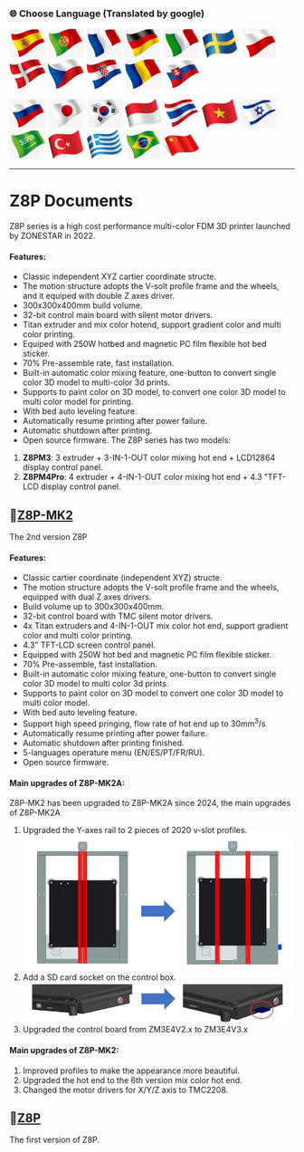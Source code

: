 ### :globe_with_meridians: Choose Language (Translated by google)
[![](./lanpic/ES.png)](https://github-com.translate.goog/ZONESTAR3D/Z8?_x_tr_sl=en&_x_tr_tl=es)
[![](./lanpic/PT.png)](https://github-com.translate.goog/ZONESTAR3D/Z8?_x_tr_sl=en&_x_tr_tl=pt)
[![](./lanpic/FR.png)](https://github-com.translate.goog/ZONESTAR3D/Z8?_x_tr_sl=en&_x_tr_tl=fr)
[![](./lanpic/DE.png)](https://github-com.translate.goog/ZONESTAR3D/Z8?_x_tr_sl=en&_x_tr_tl=de)
[![](./lanpic/IT.png)](https://github-com.translate.goog/ZONESTAR3D/Z8?_x_tr_sl=en&_x_tr_tl=it)
[![](./lanpic/SW.png)](https://github-com.translate.goog/ZONESTAR3D/Z8?_x_tr_sl=en&_x_tr_tl=sv)
[![](./lanpic/PL.png)](https://github-com.translate.goog/ZONESTAR3D/Z8?_x_tr_sl=en&_x_tr_tl=pl)
[![](./lanpic/DK.png)](https://github-com.translate.goog/ZONESTAR3D/Z8?_x_tr_sl=en&_x_tr_tl=da)
[![](./lanpic/CZ.png)](https://github-com.translate.goog/ZONESTAR3D/Z8?_x_tr_sl=en&_x_tr_tl=cs)
[![](./lanpic/HR.png)](https://github-com.translate.goog/ZONESTAR3D/Z8?_x_tr_sl=en&_x_tr_tl=hr)
[![](./lanpic/RO.png)](https://github-com.translate.goog/ZONESTAR3D/Z8?_x_tr_sl=en&_x_tr_tl=ro)
[![](./lanpic/SK.png)](https://github-com.translate.goog/ZONESTAR3D/Z8?_x_tr_sl=en&_x_tr_tl=sk)

[![](./lanpic/RU.png)](https://github-com.translate.goog/ZONESTAR3D/Z8?_x_tr_sl=en&_x_tr_tl=ru)
[![](./lanpic/JP.png)](https://github-com.translate.goog/ZONESTAR3D/Z8?_x_tr_sl=en&_x_tr_tl=ja)
[![](./lanpic/KR.png)](https://github-com.translate.goog/ZONESTAR3D/Z8?_x_tr_sl=en&_x_tr_tl=ko)
[![](./lanpic/ID.png)](https://github-com.translate.goog/ZONESTAR3D/Z8?_x_tr_sl=en&_x_tr_tl=id)
[![](./lanpic/TH.png)](https://github-com.translate.goog/ZONESTAR3D/Z8?_x_tr_sl=en&_x_tr_tl=th)
[![](./lanpic/VN.png)](https://github-com.translate.goog/ZONESTAR3D/Z8?_x_tr_sl=en&_x_tr_tl=vi)
[![](./lanpic/IL.png)](https://github-com.translate.goog/ZONESTAR3D/Z8?_x_tr_sl=en&_x_tr_tl=iw)
[![](./lanpic/SA.png)](https://github-com.translate.goog/ZONESTAR3D/Z8?_x_tr_sl=en&_x_tr_tl=ar)
[![](./lanpic/TR.png)](https://github-com.translate.goog/ZONESTAR3D/Z8?_x_tr_sl=en&_x_tr_tl=tr)
[![](./lanpic/GR.png)](https://github-com.translate.goog/ZONESTAR3D/Z8?_x_tr_sl=en&_x_tr_tl=el)
[![](./lanpic/BR.png)](https://github-com.translate.goog/ZONESTAR3D/Z8?_x_tr_sl=en&_x_tr_tl=pt)
[![](./lanpic/CN.png)](https://github-com.translate.goog/ZONESTAR3D/Z8?_x_tr_sl=en&_x_tr_tl=zh-CN)

----
# Z8P Documents
Z8P series is a high cost performance multi-color FDM 3D printer launched by ZONESTAR in 2022.    
#### Features:
- Classic independent XYZ cartier coordinate structe.
- The motion structure adopts the V-solt profile frame and the wheels, and it equiped with double Z axes driver.
- 300x300x400mm build volume.
- 32-bit control main board with silent motor drivers.
- Titan extruder and mix color hotend, support gradient color and multi color printing.
- Equiped with 250W hotbed and magnetic PC film flexible hot bed sticker.
- 70% Pre-assemble rate, fast installation.
- Built-in automatic color mixing feature, one-button to convert single color 3D model to multi-color 3d prints.
- Supports to paint color on 3D model, to convert one color 3D model to multi color model for printing.
- With bed auto leveling feature.
- Automatically resume printing after power failure.
- Automatic shutdown after printing.
- Open source firmware.
The Z8P series has two models:
1. **Z8PM3**: 3 extruder + 3-IN-1-OUT color mixing hot end + LCD12864 display control panel.
2. **Z8PM4Pro**: 4 extruder + 4-IN-1-OUT color mixing hot end + 4.3 "TFT-LCD display control panel.  

## :file_folder:[Z8P-MK2](./Z8P-MK2/)
The 2nd version Z8P
#### Features:
- Classic cartier coordinate (independent XYZ) structe.
- The motion structure adopts the V-solt profile frame and the wheels, equipped with dual Z axes drivers.
- Build volume up to 300x300x400mm.
- 32-bit control board with TMC silent motor drivers.
- 4x Titan extruders and 4-IN-1-OUT mix color hot end, support gradient color and multi color printing.
- 4.3" TFT-LCD screen control panel.  
- Equipped with 250W hot bed and magnetic PC film flexible sticker.
- 70% Pre-assemble, fast installation.
- Built-in automatic color mixing feature, one-button to convert single color 3D model to multi color 3d prints.
- Supports to paint color on 3D model to convert one color 3D model to multi color model.
- With bed auto leveling feature.
- Support high speed pringing, flow rate of hot end up to 30mm<sup>3</sup>/s
- Automatically resume printing after power failure.
- Automatic shutdown after printing finished.
- 5-languages operature menu (EN/ES/PT/FR/RU).
- Open source firmware.
#### Main upgrades of Z8P-MK2A:
Z8P-MK2 has been upgraded to Z8P-MK2A since 2024, the main upgrades of Z8P-MK2A
1. Upgraded the Y-axes rail to 2 pieces of 2020 v-slot profiles.
![](./Z8PMK2A-1.jpg)
2. Add a SD card socket on the control box.
![](./Z8PMK2A-2.jpg)
3. Upgraded the control board from ZM3E4V2.x to ZM3E4V3.x
#### Main upgrades of Z8P-MK2:
1. Improved profiles to make the appearance more beautiful.
2. Upgraded the hot end to the 6th version mix color hot end.
3. Changed the motor drivers for X/Y/Z axis to TMC2208.
## :file_folder:[Z8P](./Z8P/)
The first version of Z8P.